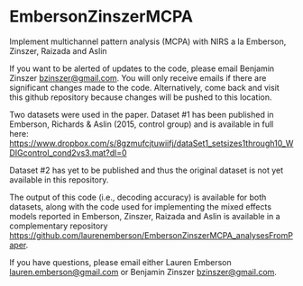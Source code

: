 # EmbersonZinszerMCPA
Implement multichannel pattern analysis (MCPA) with NIRS a la Emberson, Zinszer, Raizada and Aslin

If you want to be alerted of updates to the code, please email Benjamin Zinszer bzinszer@gmail.com. You will only receive emails if there are significant changes made to the code. Alternatively, come back and visit this github repository because changes will be pushed to this location.

Two datasets were used in the paper. Dataset #1 has been published in Emberson, Richards & Aslin (2015, control group) and is available in full here:
https://www.dropbox.com/s/8gzmufcjtuwiifj/dataSet1_setsizes1through10_WDIGcontrol_cond2vs3.mat?dl=0

Dataset #2 has yet to be published and thus the original dataset is not yet available in this repository.

The output of this code (i.e., decoding accuracy) is available for both datasets, along with the code used for implementing the mixed effects models reported in Emberson, Zinszer, Raizada and Aslin is available in a complementary repository https://github.com/laurenemberson/EmbersonZinszerMCPA_analysesFromPaper.

If you have questions, please email either Lauren Emberson lauren.emberson@gmail.com or Benjamin Zinszer bzinszer@gmail.com.
